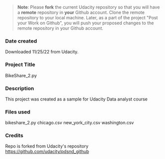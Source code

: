 >**Note**: Please **fork** the current Udacity repository so that you will have a **remote** repository in **your** Github account. Clone the remote repository to your local machine. Later, as a part of the project "Post your Work on Github", you will push your proposed changes to the remote repository in your Github account.

### Date created
Downloaded 11/25/22 from Udacity.

### Project Title
BikeShare_2.py

### Description
This project was created as a sample for Udacity Data analyst course

### Files used
bikeshare_2.py
chicago.csv
new_york_city.csv
washington.csv

### Credits
Repo is forked from Udacity's repository https://github.com/udacity/pdsnd_github

